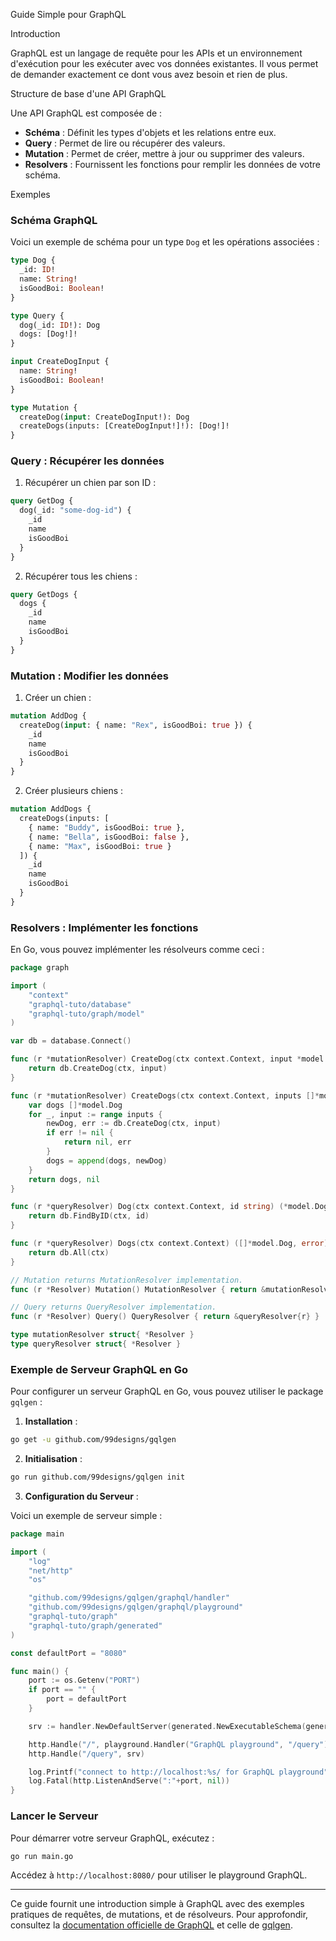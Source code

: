 Guide Simple pour GraphQL

Introduction

GraphQL est un langage de requête pour les APIs et un environnement d'exécution pour les exécuter avec vos données existantes. Il vous permet de demander exactement ce dont vous avez besoin et rien de plus.

Structure de base d'une API GraphQL

Une API GraphQL est composée de :

- **Schéma** : Définit les types d'objets et les relations entre eux.
- **Query** : Permet de lire ou récupérer des valeurs.
- **Mutation** : Permet de créer, mettre à jour ou supprimer des valeurs.
- **Resolvers** : Fournissent les fonctions pour remplir les données de votre schéma.

Exemples

### Schéma GraphQL

Voici un exemple de schéma pour un type `Dog` et les opérations associées :

```graphql
type Dog {
  _id: ID!
  name: String!
  isGoodBoi: Boolean!
}

type Query {
  dog(_id: ID!): Dog
  dogs: [Dog!]!
}

input CreateDogInput {
  name: String!
  isGoodBoi: Boolean!
}

type Mutation {
  createDog(input: CreateDogInput!): Dog
  createDogs(inputs: [CreateDogInput!]!): [Dog!]!
}
```

### Query : Récupérer les données

1. Récupérer un chien par son ID :

```graphql
query GetDog {
  dog(_id: "some-dog-id") {
    _id
    name
    isGoodBoi
  }
}
```

2. Récupérer tous les chiens :

```graphql
query GetDogs {
  dogs {
    _id
    name
    isGoodBoi
  }
}
```

### Mutation : Modifier les données

1. Créer un chien :

```graphql
mutation AddDog {
  createDog(input: { name: "Rex", isGoodBoi: true }) {
    _id
    name
    isGoodBoi
  }
}
```

2. Créer plusieurs chiens :

```graphql
mutation AddDogs {
  createDogs(inputs: [
    { name: "Buddy", isGoodBoi: true },
    { name: "Bella", isGoodBoi: false },
    { name: "Max", isGoodBoi: true }
  ]) {
    _id
    name
    isGoodBoi
  }
}
```

### Resolvers : Implémenter les fonctions

En Go, vous pouvez implémenter les résolveurs comme ceci :

```go
package graph

import (
    "context"
    "graphql-tuto/database"
    "graphql-tuto/graph/model"
)

var db = database.Connect()

func (r *mutationResolver) CreateDog(ctx context.Context, input *model.CreateDogInput) (*model.Dog, error) {
    return db.CreateDog(ctx, input)
}

func (r *mutationResolver) CreateDogs(ctx context.Context, inputs []*model.CreateDogInput) ([]*model.Dog, error) {
    var dogs []*model.Dog
    for _, input := range inputs {
        newDog, err := db.CreateDog(ctx, input)
        if err != nil {
            return nil, err
        }
        dogs = append(dogs, newDog)
    }
    return dogs, nil
}

func (r *queryResolver) Dog(ctx context.Context, id string) (*model.Dog, error) {
    return db.FindByID(ctx, id)
}

func (r *queryResolver) Dogs(ctx context.Context) ([]*model.Dog, error) {
    return db.All(ctx)
}

// Mutation returns MutationResolver implementation.
func (r *Resolver) Mutation() MutationResolver { return &mutationResolver{r} }

// Query returns QueryResolver implementation.
func (r *Resolver) Query() QueryResolver { return &queryResolver{r} }

type mutationResolver struct{ *Resolver }
type queryResolver struct{ *Resolver }
```

### Exemple de Serveur GraphQL en Go

Pour configurer un serveur GraphQL en Go, vous pouvez utiliser le package `gqlgen` :

1. **Installation** :

```sh
go get -u github.com/99designs/gqlgen
```

2. **Initialisation** :

```sh
go run github.com/99designs/gqlgen init
```

3. **Configuration du Serveur** :

Voici un exemple de serveur simple :

```go
package main

import (
    "log"
    "net/http"
    "os"

    "github.com/99designs/gqlgen/graphql/handler"
    "github.com/99designs/gqlgen/graphql/playground"
    "graphql-tuto/graph"
    "graphql-tuto/graph/generated"
)

const defaultPort = "8080"

func main() {
    port := os.Getenv("PORT")
    if port == "" {
        port = defaultPort
    }

    srv := handler.NewDefaultServer(generated.NewExecutableSchema(generated.Config{Resolvers: &graph.Resolver{}}))

    http.Handle("/", playground.Handler("GraphQL playground", "/query"))
    http.Handle("/query", srv)

    log.Printf("connect to http://localhost:%s/ for GraphQL playground", port)
    log.Fatal(http.ListenAndServe(":"+port, nil))
}
```

### Lancer le Serveur

Pour démarrer votre serveur GraphQL, exécutez :

```sh
go run main.go
```

Accédez à `http://localhost:8080/` pour utiliser le playground GraphQL.

---

Ce guide fournit une introduction simple à GraphQL avec des exemples pratiques de requêtes, de mutations, et de résolveurs. Pour approfondir, consultez la [documentation officielle de GraphQL](https://graphql.org/learn/) et celle de [gqlgen](https://gqlgen.com/).
